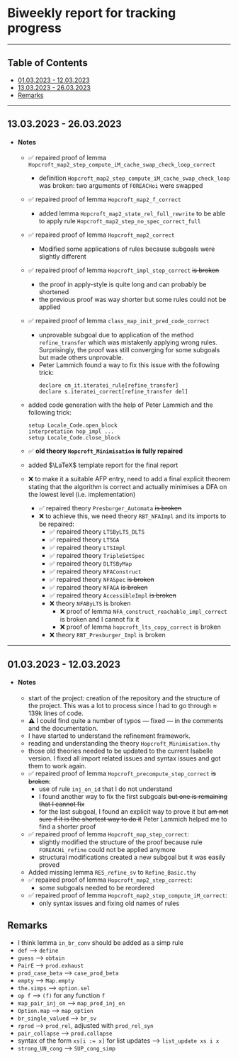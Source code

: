 # Biweekly report for tracking progress

---

## Table of Contents

-   [01.03.2023 - 12.03.2023](#01032023---12032023)
-   [13.03.2023 - 26.03.2023](#13032023---26032023)
-   [Remarks](#remarks)

---

## 13.03.2023 - 26.03.2023

-   #### Notes

    -   :white_check_mark: repaired proof of lemma `Hopcroft_map2_step_compute_iM_cache_swap_check_loop_correct`
        -   definition `Hopcroft_map2_step_compute_iM_cache_swap_check_loop` was broken: two arguments of `FOREACHoi` were swapped
    -   :white_check_mark: repaired proof of lemma `Hopcroft_map2_f_correct`
        -   added lemma `Hopcroft_map2_state_rel_full_rewrite` to be able to apply rule `Hopcroft_map2_step_no_spec_correct_full`
    -   :white_check_mark: repaired proof of lemma `Hopcroft_map2_correct`
        -   Modified some applications of rules because subgoals were slightly different
    -   :white_check_mark: repaired proof of lemma `Hopcroft_impl_step_correct` ~~is broken~~

        -   the proof in apply-style is quite long and can probably be shortened
        -   the previous proof was way shorter but some rules could not be applied

    -   :white_check_mark: repaired proof of lemma `class_map_init_pred_code_correct`
        -   unprovable subgoal due to application of the method `refine_transfer` which was mistakenly applying wrong rules. Surprisingly, the proof was still converging for some subgoals but made others unprovable.
        -   Peter Lammich found a way to fix this issue with the following trick:
            ```
            declare cm_it.iteratei_rule[refine_transfer]
            declare s.iteratei_correct[refine_transfer del]
            ```
    -   added code generation with the help of Peter Lammich and the following trick:
        ```
        setup Locale_Code.open_block
        interpretation hop_impl ...
        setup Locale_Code.close_block
        ```
    -   :white_check_mark: **old theory `Hopcroft_Minimisation` is fully repaired**
    -   added $\LaTeX$ template report for the final report
    -   :x: to make it a suitable AFP entry, need to add a final explicit theorem stating that the algorithm is correct and actually minimises a DFA on the lowest level (i.e. implementation)
        -   :white_check_mark: repaired theory `Presburger_Automata` ~~is broken~~
        -   :x: to achieve this, we need theory `RBT_NFAImpl` and its imports to be repaired:
            -   :white_check_mark: repaired theory `LTSByLTS_DLTS`
            -   :white_check_mark: repaired theory `LTSGA`
            -   :white_check_mark: repaired theory `LTSImpl`
            -   :white_check_mark: repaired theory `TripleSetSpec`
            -   :white_check_mark: repaired theory `DLTSByMap`
            -   :white_check_mark: repaired theory `NFAConstruct`
            -   :white_check_mark: repaired theory `NFASpec` ~~is broken~~
            -   :white_check_mark: repaired theory `NFAGA` ~~is broken~~
            -   :white_check_mark: repaired theory `AccessibleImpl` ~~is broken~~
            -   :x: theory `NFAByLTS` is broken
                -   :x: proof of lemma `NFA_construct_reachable_impl_correct` is broken and I cannot fix it
                -   :x: proof of lemma `hopcroft_lts_copy_correct` is broken
            -   :x: theory `RBT_Presburger_Impl` is broken

---

## 01.03.2023 - 12.03.2023

-   #### Notes

    -   start of the project: creation of the repository and the structure of the project. This was a lot to process since I had to go through $\approx$ 139k lines of code.
    -   :warning: I could find quite a number of typos — fixed — in the comments and the documentation.
    -   I have started to understand the refinement framework.
    -   reading and understanding the theory `Hopcroft_Minimisation.thy`
    -   those old theories needed to be updated to the current Isabelle version. I fixed all import related issues and syntax issues and got them to work again.
    -   :white_check_mark: repaired proof of lemma `Hopcroft_precompute_step_correct` ~~is broken~~:
        -   use of rule `inj_on_id` that I do not understand
        -   I found another way to fix the first subgoals ~~but one is remaining that I cannot fix~~
        -   for the last subgoal, I found an explicit way to prove it but ~~am not sure if it is the shortest way to do it~~ Peter Lammich helped me to find a shorter proof
    -   :white_check_mark: repaired proof of lemma `Hopcroft_map_step_correct`:
        -   slightly modified the structure of the proof because rule `FOREACHi_refine` could not be applied anymore
        -   structural modifications created a new subgoal but it was easily proved
    -   Added missing lemma `RES_refine_sv` to `Refine_Basic.thy`
    -   :white_check_mark: repaired proof of lemma `Hopcroft_map2_step_correct`:
        -   some subgoals needed to be reordered
    -   :white_check_mark: repaired proof of lemma `Hopcroft_map2_step_compute_iM_correct`:
        -   only syntax issues and fixing old names of rules

## Remarks

-   I think lemma `in_br_conv` should be added as a simp rule
-   `def` --> `define`
-   `guess` --> `obtain`
-   `PairE` --> `prod.exhaust`
-   `prod_case_beta` --> `case_prod_beta`
-   `empty` --> `Map.empty`
-   `the.simps` --> `option.sel`
-   `op f` --> `(f)` for any function `f`
-   `map_pair_inj_on` --> `map_prod_inj_on`
-   `Option.map` --> `map_option`
-   `br_single_valued` --> `br_sv`
-   `rprod` --> `prod_rel`, adjusted with `prod_rel_syn`
-   `pair_collapse` --> `prod.collapse`
-   syntax of the form `xs[i := x]` for list updates --> `list_update xs i x`
-   `strong_UN_cong` --> `SUP_cong_simp`
